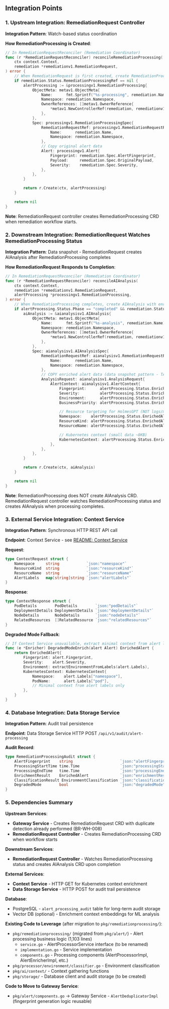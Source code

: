 ## Integration Points

### 1. Upstream Integration: RemediationRequest Controller

**Integration Pattern**: Watch-based status coordination

**How RemediationProcessing is Created**:
```go
// In RemediationRequestReconciler (Remediation Coordinator)
func (r *RemediationRequestReconciler) reconcileRemediationProcessing(
    ctx context.Context,
    remediation *remediationv1.RemediationRequest,
) error {
    // When RemediationRequest is first created, create RemediationProcessing
    if remediation.Status.RemediationProcessingRef == nil {
        alertProcessing := &processingv1.RemediationProcessing{
            ObjectMeta: metav1.ObjectMeta{
                Name:      fmt.Sprintf("%s-processing", remediation.Name),
                Namespace: remediation.Namespace,
                OwnerReferences: []metav1.OwnerReference{
                    *metav1.NewControllerRef(remediation, remediationv1.GroupVersion.WithKind("RemediationRequest")),
                },
            },
            Spec: processingv1.RemediationProcessingSpec{
                RemediationRequestRef: processingv1.RemediationRequestReference{
                    Name:      remediation.Name,
                    Namespace: remediation.Namespace,
                },
                // Copy original alert data
                Alert: processingv1.Alert{
                    Fingerprint: remediation.Spec.AlertFingerprint,
                    Payload:     remediation.Spec.OriginalPayload,
                    Severity:    remediation.Spec.Severity,
                },
            },
        }

        return r.Create(ctx, alertProcessing)
    }

    return nil
}
```

**Note**: RemediationRequest controller creates RemediationProcessing CRD when remediation workflow starts.

### 2. Downstream Integration: RemediationRequest Watches RemediationProcessing Status

**Integration Pattern**: Data snapshot - RemediationRequest creates AIAnalysis after RemediationProcessing completes

**How RemediationRequest Responds to Completion**:
```go
// In RemediationRequestReconciler (Remediation Coordinator)
func (r *RemediationRequestReconciler) reconcileAIAnalysis(
    ctx context.Context,
    remediation *remediationv1.RemediationRequest,
    alertProcessing *processingv1.RemediationProcessing,
) error {
    // When RemediationProcessing completes, create AIAnalysis with enriched data
    if alertProcessing.Status.Phase == "completed" && remediation.Status.AIAnalysisRef == nil {
        aiAnalysis := &aianalysisv1.AIAnalysis{
            ObjectMeta: metav1.ObjectMeta{
                Name:      fmt.Sprintf("%s-analysis", remediation.Name),
                Namespace: remediation.Namespace,
                OwnerReferences: []metav1.OwnerReference{
                    *metav1.NewControllerRef(remediation, remediationv1.GroupVersion.WithKind("RemediationRequest")),
                },
            },
            Spec: aianalysisv1.AIAnalysisSpec{
                RemediationRequestRef: aianalysisv1.RemediationRequestReference{
                    Name:      remediation.Name,
                    Namespace: remediation.Namespace,
                },
                // COPY enriched alert data (data snapshot pattern - TARGETING DATA ONLY)
                AnalysisRequest: aianalysisv1.AnalysisRequest{
                    AlertContext: aianalysisv1.AlertContext{
                        Fingerprint:      alertProcessing.Status.EnrichedAlert.Fingerprint,
                        Severity:         alertProcessing.Status.EnrichedAlert.Severity,
                        Environment:      alertProcessing.Status.EnrichedAlert.Environment,
                        BusinessPriority: alertProcessing.Status.EnrichedAlert.BusinessPriority,

                        // Resource targeting for HolmesGPT (NOT logs/metrics - toolsets fetch those)
                        Namespace:    alertProcessing.Status.EnrichedAlert.Namespace,
                        ResourceKind: alertProcessing.Status.EnrichedAlert.ResourceKind,
                        ResourceName: alertProcessing.Status.EnrichedAlert.ResourceName,

                        // Kubernetes context (small data ~8KB)
                        KubernetesContext: alertProcessing.Status.EnrichedAlert.KubernetesContext,
                    },
                },
            },
        }

        return r.Create(ctx, aiAnalysis)
    }

    return nil
}
```

**Note**: RemediationProcessing does NOT create AIAnalysis CRD. RemediationRequest controller watches RemediationProcessing status and creates AIAnalysis when processing completes.

### 3. External Service Integration: Context Service

**Integration Pattern**: Synchronous HTTP REST API call

**Endpoint**: Context Service - see [README: Context Service](../../README.md#-9-context-service)

**Request**:
```go
type ContextRequest struct {
    Namespace     string            `json:"namespace"`
    ResourceKind  string            `json:"resourceKind"`
    ResourceName  string            `json:"resourceName"`
    AlertLabels   map[string]string `json:"alertLabels"`
}
```

**Response**:
```go
type ContextResponse struct {
    PodDetails        PodDetails        `json:"podDetails"`
    DeploymentDetails DeploymentDetails `json:"deploymentDetails"`
    NodeDetails       NodeDetails       `json:"nodeDetails"`
    RelatedResources  []RelatedResource `json:"relatedResources"`
}
```

**Degraded Mode Fallback**:
```go
// If Context Service unavailable, extract minimal context from alert labels
func (e *Enricher) DegradedModeEnrich(alert Alert) EnrichedAlert {
    return EnrichedAlert{
        Fingerprint: alert.Fingerprint,
        Severity:    alert.Severity,
        Environment: extractEnvironmentFromLabels(alert.Labels),
        KubernetesContext: KubernetesContext{
            Namespace:    alert.Labels["namespace"],
            PodName:      alert.Labels["pod"],
            // Minimal context from alert labels only
        },
    }
}
```

### 4. Database Integration: Data Storage Service

**Integration Pattern**: Audit trail persistence

**Endpoint**: Data Storage Service HTTP POST `/api/v1/audit/alert-processing`

**Audit Record**:
```go
type RemediationProcessingAudit struct {
    AlertFingerprint    string                     `json:"alertFingerprint"`
    ProcessingStartTime time.Time                  `json:"processingStartTime"`
    ProcessingEndTime   time.Time                  `json:"processingEndTime"`
    EnrichmentResult    EnrichedAlert              `json:"enrichmentResult"`
    ClassificationResult EnvironmentClassification `json:"classificationResult"`
    DegradedMode        bool                       `json:"degradedMode"`
}
```

### 5. Dependencies Summary

**Upstream Services**:
- **Gateway Service** - Creates RemediationRequest CRD with duplicate detection already performed (BR-WH-008)
- **RemediationRequest Controller** - Creates RemediationProcessing CRD when workflow starts

**Downstream Services**:
- **RemediationRequest Controller** - Watches RemediationProcessing status and creates AIAnalysis CRD upon completion

**External Services**:
- **Context Service** - HTTP GET for Kubernetes context enrichment
- **Data Storage Service** - HTTP POST for audit trail persistence

**Database**:
- PostgreSQL - `alert_processing_audit` table for long-term audit storage
- Vector DB (optional) - Enrichment context embeddings for ML analysis

**Existing Code to Leverage** (after migration to `pkg/remediationprocessing/`):
- `pkg/remediationprocessing/` (migrated from `pkg/alert/`) - Alert processing business logic (1,103 lines)
  - `service.go` - AlertProcessorService interface (to be renamed)
  - `implementation.go` - Service implementation
  - `components.go` - Processing components (AlertProcessorImpl, AlertEnricherImpl, etc.)
- `pkg/processor/environment/classifier.go` - Environment classification
- `pkg/ai/context/` - Context gathering functions
- `pkg/storage/` - Database client and audit storage (to be created)

**Code to Move to Gateway Service**:
- `pkg/alert/components.go` → Gateway Service - `AlertDeduplicatorImpl` (fingerprint generation logic reusable)

